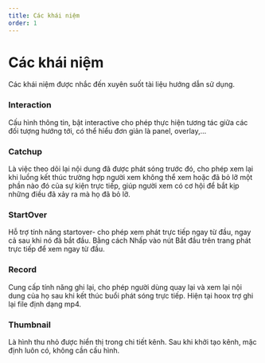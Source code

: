 ```yaml
---
title: Các khái niệm
order: 1
---
```


# Các khái niệm

Các khái niệm được nhắc đến xuyên suốt tài liệu hướng dẫn sử dụng.

### Interaction

Cấu hình thông tin, bật interactive cho phép thực hiện tương tác giữa các đối tượng hướng tới, có thể hiểu đơn giản là panel, overlay,…

### Catchup

Là việc theo dõi lại nội dung đã được phát sóng trước đó, cho phép xem lại khi luồng kết thúc trường hợp người xem không thể xem hoặc đã bỏ lỡ một phần nào đó của sự kiện trực tiếp, giúp người xem có cơ hội để bắt kịp những điều đã xảy ra mà họ đã bỏ lỡ.

### StartOver

Hỗ trợ tính năng startover-  cho phép xem phát trực tiếp ngay từ đầu, ngay cả sau khi nó đã bắt đầu. Bằng cách Nhấp vào nút Bắt đầu trên trang phát trực tiếp để xem ngay từ đầu.

### Record

Cung cấp tính năng ghi lại, cho phép người dùng quay lại và xem lại nội dung của họ sau khi kết thúc buổi phát sóng trực tiếp. Hiện tại hoox trợ ghi lại file định dạng mp4.

### Thumbnail

Là hình thu nhỏ được hiển thị trong chi tiết kênh. Sau khi khởi tạo kênh, mặc định luôn có, không cần cấu hình.
